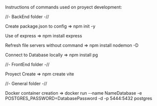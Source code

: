 Instructions of commands used on proyect development:

//- BackEnd folder -//

Create package.json to config =>                    npm init -y

Use of express =>                                   npm install express

Refresh file servers without command =>             npm install nodemon -D

Connect to Database locally =>                      npm install pg



//- FrontEnd folder -//

Proyect Create =>                                   npm create vite



//- General folder -//

Docker container creation =>                        docker run --name NameDatabase -e POSTGRES_PASSWORD=DatabasePassword -d -p 5444:5432 postgres
